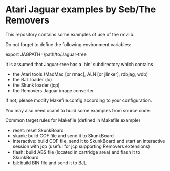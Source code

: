 # Atari Jaguar examples by Seb/The Removers

This repository contains some examples of use of the rmvlib.

Do not forget to define the following environment variables:

export JAGPATH=/path/to/Jaguar-tree

It is assumed that Jaguar-tree has a 'bin' subdirectory which contains
- the Atari tools (MadMac [or rmac], ALN [or jlinker], rdbjag, wdb) 
- the BJL loader (lo)
- the Skunk loader (jcp)
- the Removers Jaguar image converter

If not, please modify Makefile.config according to your configuration.

You may also need ocaml to build some examples from source code.

Common target rules for Makefile (defined in Makefile.example)

- reset: reset SkunkBoard
- skunk: build COF file and send it to SkunkBoard
- interactive: build COF file, send it to SkunkBoard and start an interactive session with jcp (useful for jcp supporting Removers extensions)
- flash: build ABS file (located in cartridge area) and flash it to SkunkBoard
- bjl: build BIN file and send it to BJL
